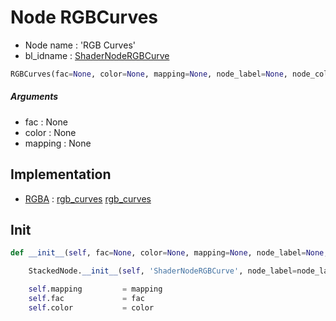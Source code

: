 # Node RGBCurves

- Node name : 'RGB Curves'
- bl_idname : [ShaderNodeRGBCurve](https://docs.blender.org/api/current/bpy.types.ShaderNodeRGBCurve.html)


``` python
RGBCurves(fac=None, color=None, mapping=None, node_label=None, node_color=None)
```
##### Arguments

- fac : None
- color : None
- mapping : None

## Implementation

- [RGBA](/docs/GeoNodes/socket_RGBA.md) : [rgb_curves](/docs/GeoNodes/socket_RGBA.md#rgb_curves) [rgb_curves](/docs/GeoNodes/socket_RGBA.md#rgb_curves)

## Init

``` python
def __init__(self, fac=None, color=None, mapping=None, node_label=None, node_color=None):

    StackedNode.__init__(self, 'ShaderNodeRGBCurve', node_label=node_label, node_color=node_color)

    self.mapping         = mapping
    self.fac             = fac
    self.color           = color
```

